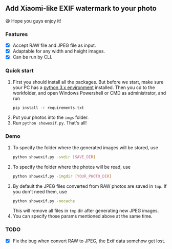 ## Add Xiaomi-like EXIF watermark to your photo

:laughing: Hope you guys enjoy it!


### Features
- [X] Accept RAW file and JPEG file as input.
- [X] Adaptable for any width and height images.
- [X] Can be run by CLI.

### Quick start
1. First you should install all the packages. But before we start, make sure your PC has a [python 3.x environment](https://www.python.org/downloads/windows/) installed. Then you cd to the workfolder, and open Windows Powershell or CMD as administrator, and run
   ```bash
   pip install -r requirements.txt
   ```
2. Put your photos into the `imgs` folder.
3. Run `python showexif.py`. That's all!

### Demo
1. To specify the folder where the generated images will be stored, use
   ```bash
   python showexif.py -svdir [SAVE_DIR]
   ```
2. To specify the folder where the photos will be read, use
   ```bash
   python showexif.py -imgdir [YOUR_PHOTO_DIR]
   ```
3. By default the JPEG files converted from RAW photos are saved in `tmp`. If you don't need them, use
   ```bash
   python showexif.py -nocache
   ```
   This will remove all files in `tmp` dir after generating new JPEG images.
4. You can specify those params mentioned above at the same time.



### TODO

- [X] Fix the bug when convert RAW to JPEG, the Exif data somehow get lost.

